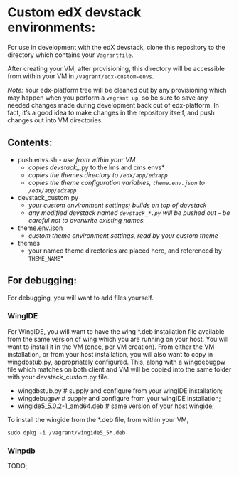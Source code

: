 # Custom edX devstack environments:

For use in development with the edX devstack, clone this repository to the directory
which contains your `Vagrantfile`.

After creating your VM, after provisioning, this directory will be accessible
from within your VM in `/vagrant/edx-custom-envs`.

*Note:*  Your edx-platform tree will be cleaned out by any provisioning which may happen when
you perform a `vagrant up`, so be sure to save any needed changes made during
development back out of edx-platform.
In fact, it’s a good idea to make changes in the repository itself, and push changes out into VM directories.


## Contents:

- push.envs.sh - *use from within your VM*
  - *copies devstack_*.py to the lms and cms envs*
  - *copies the themes directory to `/edx/app/edxapp`*
  - *copies the theme configuration variables, `theme.env.json` to `/edx/app/edxapp`*
- devstack_custom.py
  - *your custom environment settings; builds on top of devstack*
  - *any modified devstack named `devstack_*.py` will be pushed out - be careful not to overwrite existing names.*
- theme.env.json
  - *custom theme environment settings, read by your custom theme*
- themes
  - your named theme directories are placed here, and referenced by `THEME_NAME`*

## For debugging:

For debugging, you will want to add files yourself.

### WingIDE
For WingIDE, you will want to have the wing *.deb installation
file available from the same version of wing which you are running on your host.
You will want to install it in the VM (once, per VM creation).
From either the VM installation, or from your host installation, you will also
want to copy in wingdbstub.py, appropriately configured.
This, along with a wingdebugpw file which matches on both
client and VM will be copied into the same folder with your devstack_custom.py
file.

- wingdbstub.py  # supply and configure from your wingIDE installation;
- wingdebugpw    # supply and configure from your wingIDE installation;  
- wingide5_5.0.2-1_amd64.deb  # same version of your host wingide;

To install the wingide from the *.deb file, from within your VM,
```
sudo dpkg -i /vagrant/wingide5_5*.deb
```


### Winpdb

TODO;

